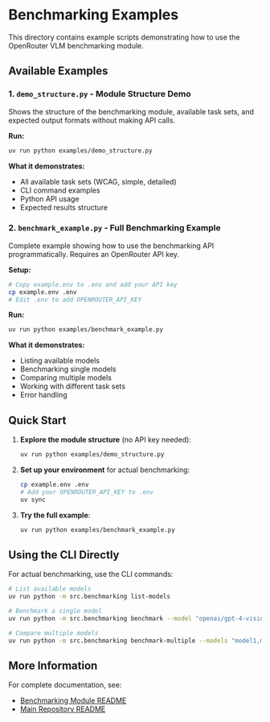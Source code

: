 # Benchmarking Examples

This directory contains example scripts demonstrating how to use the OpenRouter VLM benchmarking module.

## Available Examples

### 1. `demo_structure.py` - Module Structure Demo

Shows the structure of the benchmarking module, available task sets, and expected output formats without making API calls.

**Run:**

```bash
uv run python examples/demo_structure.py
```

**What it demonstrates:**

- All available task sets (WCAG, simple, detailed)
- CLI command examples
- Python API usage
- Expected results structure

### 2. `benchmark_example.py` - Full Benchmarking Example

Complete example showing how to use the benchmarking API programmatically. Requires an OpenRouter API key.

**Setup:**

```bash
# Copy example.env to .env and add your API key
cp example.env .env
# Edit .env to add OPENROUTER_API_KEY
```

**Run:**

```bash
uv run python examples/benchmark_example.py
```

**What it demonstrates:**

- Listing available models
- Benchmarking single models
- Comparing multiple models
- Working with different task sets
- Error handling

## Quick Start

1. **Explore the module structure** (no API key needed):

   ```bash
   uv run python examples/demo_structure.py
   ```

2. **Set up your environment** for actual benchmarking:

   ```bash
   cp example.env .env
   # Add your OPENROUTER_API_KEY to .env
   uv sync
   ```

3. **Try the full example**:
   ```bash
   uv run python examples/benchmark_example.py
   ```

## Using the CLI Directly

For actual benchmarking, use the CLI commands:

```bash
# List available models
uv run python -m src.benchmarking list-models

# Benchmark a single model
uv run python -m src.benchmarking benchmark --model "openai/gpt-4-vision-preview" --task-set wcag

# Compare multiple models
uv run python -m src.benchmarking benchmark-multiple --models "model1,model2" --output results.json
```

## More Information

For complete documentation, see:

- [Benchmarking Module README](../src/benchmarking/README.md)
- [Main Repository README](../README.md)
